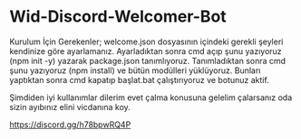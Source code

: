 # Wid-Discord-Welcomer-Bot

Kurulum İçin Gerekenler; welcome.json dosyasının içindeki gerekli şeyleri kendinize göre ayarlamanız. Ayarladıktan sonra cmd açıp şunu yazıyoruz (npm init -y) yazarak package.json tanımlıyoruz. Tanımladıktan sonra cmd şunu yazıyoruz (npm install) ve bütün modülleri yüklüyoruz. Bunları yaptıktan sonra cmd kapatıp başlat.bat çalıştırıyoruz ve botunuz aktif.

Şimdiden iyi kullanımlar dilerim evet çalma konusuna gelelim çalarsanız oda sizin ayıbınız elini vicdanına koy.

https://discord.gg/h78bpwRQ4P
